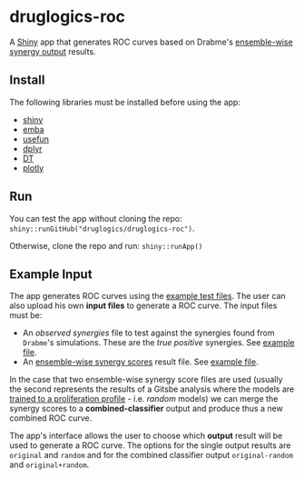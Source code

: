 # druglogics-roc

A [Shiny](https://shiny.rstudio.com/) app that generates ROC curves based on Drabme's [ensemble-wise synergy output](https://druglogics.github.io/druglogics-doc/drabme-install.html#drabme-output) results.

## Install

The following libraries must be installed before using the app:

- [shiny](https://cran.r-project.org/web/packages/shiny/index.html)
- [emba](https://cran.r-project.org/web/packages/emba/index.html)
- [usefun](https://cran.r-project.org/web/packages/usefun/index.html)
- [dplyr](https://cran.r-project.org/web/packages/dplyr/index.html)
- [DT](https://cran.r-project.org/web/packages/DT/index.html)
- [plotly](https://github.com/ropensci/plotly)

## Run

You can test the app without cloning the repo: `shiny::runGitHub("druglogics/druglogics-roc")`.

Otherwise, clone the repo and run: `shiny::runApp()`

## Example Input

The app generates ROC curves using the [example test files](https://github.com/druglogics/druglogics-roc/tree/master/examples).
The user can also upload his own **input files** to generate a ROC curve.
The input files must be:

- An *observed synergies* file to test against the synergies found from `Drabme`'s simulations.
These are the *true positive* synergies. See [example file](https://github.com/druglogics/druglogics-roc/blob/master/examples/observed_synergies).
- An [ensemble-wise synergy scores](https://druglogics.github.io/druglogics-doc/drabme-install.html#drabme-output) result file. See [example file](https://github.com/druglogics/druglogics-roc/blob/master/examples/ensemble_synergies).

In the case that two ensemble-wise synergy score files are used (usually the second represents the results of a Gitsbe analysis where the models are [trained to a proliferation profile](https://druglogics.github.io/druglogics-doc/training-data.html#unperturbed-condition---globaloutput-response) - i.e. *random* models) we can merge the synergy scores to a **combined-classifier** output and produce thus a new combined ROC curve.

The app's interface allows the user to choose which **output** result will be used to generate a ROC curve.
The options for the single output results are `original` and `random` and for the combined classifier output `original-random` and `original+random`.
